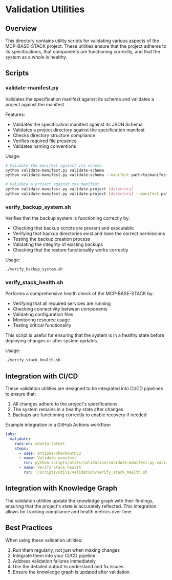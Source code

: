 # Validation Utilities

## Overview

This directory contains utility scripts for validating various aspects of the MCP-BASE-STACK project. These utilities ensure that the project adheres to its specifications, that components are functioning correctly, and that the system as a whole is healthy.

## Scripts

### validate-manifest.py

Validates the specification manifest against its schema and validates a project against the manifest.

Features:
- Validates the specification manifest against its JSON Schema
- Validates a project directory against the specification manifest
- Checks directory structure compliance
- Verifies required file presence
- Validates naming conventions

Usage:
```bash
# Validate the manifest against its schema
python validate-manifest.py validate-schema
python validate-manifest.py validate-schema --manifest path/to/manifest.json --schema path/to/schema.json

# Validate a project against the manifest
python validate-manifest.py validate-project [directory]
python validate-manifest.py validate-project [directory] --manifest path/to/manifest.json
```

### verify_backup_system.sh

Verifies that the backup system is functioning correctly by:
- Checking that backup scripts are present and executable
- Verifying that backup directories exist and have the correct permissions
- Testing the backup creation process
- Validating the integrity of existing backups
- Checking that the restore functionality works correctly

Usage:
```bash
./verify_backup_system.sh
```

### verify_stack_health.sh

Performs a comprehensive health check of the MCP-BASE-STACK by:
- Verifying that all required services are running
- Checking connectivity between components
- Validating configuration files
- Monitoring resource usage
- Testing critical functionality

This script is useful for ensuring that the system is in a healthy state before deploying changes or after system updates.

Usage:
```bash
./verify_stack_health.sh
```

## Integration with CI/CD

These validation utilities are designed to be integrated into CI/CD pipelines to ensure that:

1. All changes adhere to the project's specifications
2. The system remains in a healthy state after changes
3. Backups are functioning correctly to enable recovery if needed

Example integration in a GitHub Actions workflow:

```yaml
jobs:
  validate:
    runs-on: ubuntu-latest
    steps:
      - uses: actions/checkout@v2
      - name: Validate manifest
        run: python scripts/utils/validation/validate-manifest.py validate-project
      - name: Verify stack health
        run: ./scripts/utils/validation/verify_stack_health.sh
```

## Integration with Knowledge Graph

The validation utilities update the knowledge graph with their findings, ensuring that the project's state is accurately reflected. This integration allows for tracking compliance and health metrics over time.

## Best Practices

When using these validation utilities:

1. Run them regularly, not just when making changes
2. Integrate them into your CI/CD pipeline
3. Address validation failures immediately
4. Use the detailed output to understand and fix issues
5. Ensure the knowledge graph is updated after validation